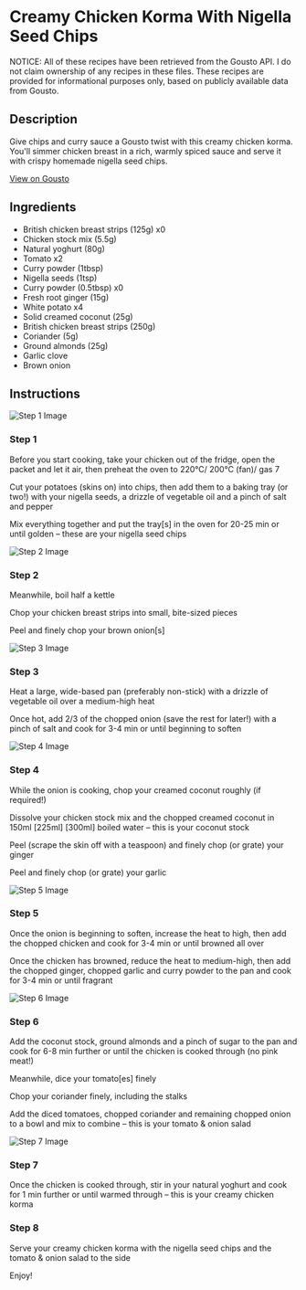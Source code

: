 # Creamy Chicken Korma With Nigella Seed Chips

NOTICE: All of these recipes have been retrieved from the Gousto API. I do not claim ownership of any recipes in these files. These recipes are provided for informational purposes only, based on publicly available data from Gousto.

## Description

Give chips and curry sauce a Gousto twist with this creamy chicken korma. You'll simmer chicken breast in a rich, warmly spiced sauce and serve it with crispy homemade nigella seed chips. 

[View on Gousto](https://www.gousto.co.uk/recipes/cookbook/creamy-chicken-korma-chips)

## Ingredients

- British chicken breast strips (125g) x0
- Chicken stock mix (5.5g)
- Natural yoghurt (80g)
- Tomato x2
- Curry powder (1tbsp)
- Nigella seeds (1tsp)
- Curry powder (0.5tbsp) x0
- Fresh root ginger (15g)
- White potato x4
- Solid creamed coconut (25g)
- British chicken breast strips (250g)
- Coriander (5g)
- Ground almonds (25g)
- Garlic clove
- Brown onion

## Instructions

![Step 1 Image](https://production-media.gousto.co.uk/cms/recipe-step-image/Step-1-1580806523295-x200.jpg)

### Step 1

Before you start cooking, take your chicken out of the fridge, open the packet and let it air, then preheat the oven to 220°C/ 200°C (fan)/ gas 7

Cut your potatoes (skins on) into chips, then add them to a baking tray (or two!) with your nigella seeds, a drizzle of vegetable oil and a pinch of salt and pepper

Mix everything together and put the tray[s] in the oven for 20-25 min or until golden – these are your nigella seed chips

![Step 2 Image](https://production-media.gousto.co.uk/cms/recipe-step-image/Step-2-1580806529382-x200.jpg)

### Step 2

Meanwhile, boil half a kettle

Chop your chicken breast strips into small, bite-sized pieces

Peel and finely chop your brown onion[s]

![Step 3 Image](https://production-media.gousto.co.uk/cms/recipe-step-image/Step-3-1580806535351-x200.jpg)

### Step 3

Heat a large, wide-based pan (preferably non-stick) with a drizzle of vegetable oil over a medium-high heat

Once hot, add 2/3 of the chopped onion (save the rest for later!) with a pinch of salt and cook for 3-4 min or until beginning to soften

![Step 4 Image](https://production-media.gousto.co.uk/cms/recipe-step-image/Step-4-1580806539896-x200.jpg)

### Step 4

While the onion is cooking, chop your creamed coconut roughly (if required!)

Dissolve your chicken stock mix and the chopped creamed coconut in 150ml <span class="text-purple">[225ml] </span><span class="text-danger">[300ml]</span> boiled water – this is your coconut stock

Peel (scrape the skin off with a teaspoon) and finely chop (or grate) your ginger

Peel and finely chop (or grate) your garlic

![Step 5 Image](https://production-media.gousto.co.uk/cms/recipe-step-image/Step-5-1580806544834-x200.jpg)

### Step 5

Once the onion is beginning to soften, increase the heat to high, then add the chopped chicken and cook for 3-4 min or until browned all over

Once the chicken has browned, reduce the heat to medium-high, then add the chopped ginger, chopped garlic and curry powder to the pan and cook for 3-4 min or until fragrant

![Step 6 Image](https://production-media.gousto.co.uk/cms/recipe-step-image/Step-6-1580806549182-x200.jpg)

### Step 6

Add the coconut stock, ground almonds and a pinch of sugar to the pan and cook for 6-8 min further or until the chicken is cooked through (no pink meat!)

Meanwhile, dice your tomato[es] finely

Chop your coriander finely, including the stalks

Add the diced tomatoes, chopped coriander and remaining chopped onion to a bowl and mix to combine – this is your tomato & onion salad

![Step 7 Image](https://production-media.gousto.co.uk/cms/recipe-step-image/Step-7-1580806559504-x200.jpg)

### Step 7

Once the chicken is cooked through, stir in your natural yoghurt and cook for 1 min further or until warmed through – this is your creamy chicken korma

### Step 8

Serve your creamy chicken korma with the nigella seed chips and the tomato & onion salad to the side

Enjoy!

